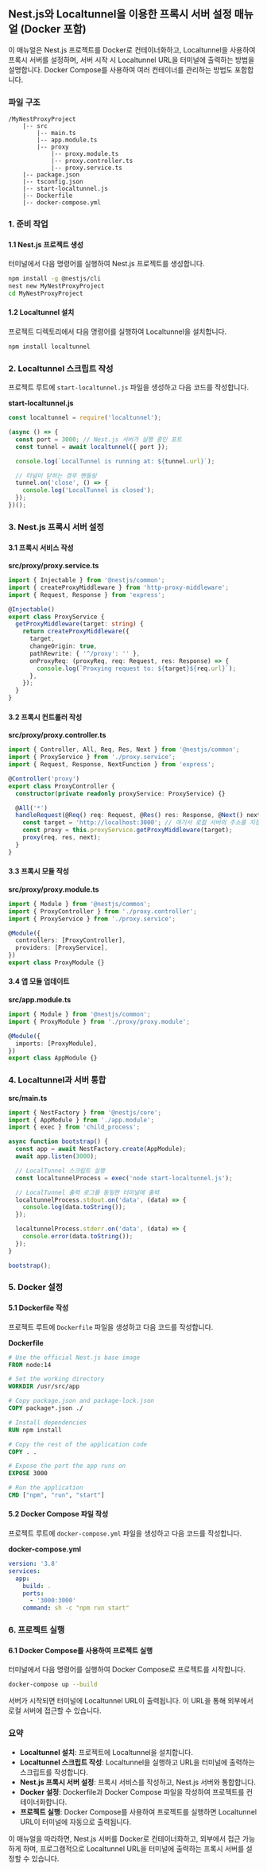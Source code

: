## Nest.js와 Localtunnel을 이용한 프록시 서버 설정 매뉴얼 (Docker 포함)

이 매뉴얼은 Nest.js 프로젝트를 Docker로 컨테이너화하고, Localtunnel을 사용하여 프록시 서버를 설정하며, 서버 시작 시 Localtunnel URL을 터미널에 출력하는 방법을 설명합니다. Docker Compose를 사용하여 여러 컨테이너를 관리하는 방법도 포함합니다.

### 파일 구조

```
/MyNestProxyProject
    |-- src
        |-- main.ts
        |-- app.module.ts
        |-- proxy
            |-- proxy.module.ts
            |-- proxy.controller.ts
            |-- proxy.service.ts
    |-- package.json
    |-- tsconfig.json
    |-- start-localtunnel.js
    |-- Dockerfile
    |-- docker-compose.yml
```

### 1. 준비 작업

#### 1.1 Nest.js 프로젝트 생성

터미널에서 다음 명령어를 실행하여 Nest.js 프로젝트를 생성합니다.

```bash
npm install -g @nestjs/cli
nest new MyNestProxyProject
cd MyNestProxyProject
```

#### 1.2 Localtunnel 설치

프로젝트 디렉토리에서 다음 명령어를 실행하여 Localtunnel을 설치합니다.

```bash
npm install localtunnel
```

### 2. Localtunnel 스크립트 작성

프로젝트 루트에 `start-localtunnel.js` 파일을 생성하고 다음 코드를 작성합니다.

**start-localtunnel.js**

```javascript
const localtunnel = require('localtunnel');

(async () => {
  const port = 3000; // Nest.js 서버가 실행 중인 포트
  const tunnel = await localtunnel({ port });

  console.log(`LocalTunnel is running at: ${tunnel.url}`);

  // 터널이 닫히는 경우 핸들링
  tunnel.on('close', () => {
    console.log('LocalTunnel is closed');
  });
})();
```

### 3. Nest.js 프록시 서버 설정

#### 3.1 프록시 서비스 작성

**src/proxy/proxy.service.ts**

```typescript
import { Injectable } from '@nestjs/common';
import { createProxyMiddleware } from 'http-proxy-middleware';
import { Request, Response } from 'express';

@Injectable()
export class ProxyService {
  getProxyMiddleware(target: string) {
    return createProxyMiddleware({
      target,
      changeOrigin: true,
      pathRewrite: { '^/proxy': '' },
      onProxyReq: (proxyReq, req: Request, res: Response) => {
        console.log(`Proxying request to: ${target}${req.url}`);
      },
    });
  }
}
```

#### 3.2 프록시 컨트롤러 작성

**src/proxy/proxy.controller.ts**

```typescript
import { Controller, All, Req, Res, Next } from '@nestjs/common';
import { ProxyService } from './proxy.service';
import { Request, Response, NextFunction } from 'express';

@Controller('proxy')
export class ProxyController {
  constructor(private readonly proxyService: ProxyService) {}

  @All('*')
  handleRequest(@Req() req: Request, @Res() res: Response, @Next() next: NextFunction) {
    const target = 'http://localhost:3000'; // 여기서 로컬 서버의 주소를 지정합니다.
    const proxy = this.proxyService.getProxyMiddleware(target);
    proxy(req, res, next);
  }
}
```

#### 3.3 프록시 모듈 작성

**src/proxy/proxy.module.ts**

```typescript
import { Module } from '@nestjs/common';
import { ProxyController } from './proxy.controller';
import { ProxyService } from './proxy.service';

@Module({
  controllers: [ProxyController],
  providers: [ProxyService],
})
export class ProxyModule {}
```

#### 3.4 앱 모듈 업데이트

**src/app.module.ts**

```typescript
import { Module } from '@nestjs/common';
import { ProxyModule } from './proxy/proxy.module';

@Module({
  imports: [ProxyModule],
})
export class AppModule {}
```

### 4. Localtunnel과 서버 통합

**src/main.ts**

```typescript
import { NestFactory } from '@nestjs/core';
import { AppModule } from './app.module';
import { exec } from 'child_process';

async function bootstrap() {
  const app = await NestFactory.create(AppModule);
  await app.listen(3000);

  // LocalTunnel 스크립트 실행
  const localtunnelProcess = exec('node start-localtunnel.js');

  // LocalTunnel 출력 로그를 동일한 터미널에 출력
  localtunnelProcess.stdout.on('data', (data) => {
    console.log(data.toString());
  });

  localtunnelProcess.stderr.on('data', (data) => {
    console.error(data.toString());
  });
}

bootstrap();
```

### 5. Docker 설정

#### 5.1 Dockerfile 작성

프로젝트 루트에 `Dockerfile` 파일을 생성하고 다음 코드를 작성합니다.

**Dockerfile**

```Dockerfile
# Use the official Nest.js base image
FROM node:14

# Set the working directory
WORKDIR /usr/src/app

# Copy package.json and package-lock.json
COPY package*.json ./

# Install dependencies
RUN npm install

# Copy the rest of the application code
COPY . .

# Expose the port the app runs on
EXPOSE 3000

# Run the application
CMD ["npm", "run", "start"]
```

#### 5.2 Docker Compose 파일 작성

프로젝트 루트에 `docker-compose.yml` 파일을 생성하고 다음 코드를 작성합니다.

**docker-compose.yml**

```yaml
version: '3.8'
services:
  app:
    build: .
    ports:
      - '3000:3000'
    command: sh -c "npm run start"
```

### 6. 프로젝트 실행

#### 6.1 Docker Compose를 사용하여 프로젝트 실행

터미널에서 다음 명령어를 실행하여 Docker Compose로 프로젝트를 시작합니다.

```bash
docker-compose up --build
```

서버가 시작되면 터미널에 Localtunnel URL이 출력됩니다. 이 URL을 통해 외부에서 로컬 서버에 접근할 수 있습니다.

### 요약

- **Localtunnel 설치**: 프로젝트에 Localtunnel을 설치합니다.
- **Localtunnel 스크립트 작성**: Localtunnel을 실행하고 URL을 터미널에 출력하는 스크립트를 작성합니다.
- **Nest.js 프록시 서버 설정**: 프록시 서비스를 작성하고, Nest.js 서버와 통합합니다.
- **Docker 설정**: Dockerfile과 Docker Compose 파일을 작성하여 프로젝트를 컨테이너화합니다.
- **프로젝트 실행**: Docker Compose를 사용하여 프로젝트를 실행하면 Localtunnel URL이 터미널에 자동으로 출력됩니다.

이 매뉴얼을 따라하면, Nest.js 서버를 Docker로 컨테이너화하고, 외부에서 접근 가능하게 하며, 프로그램적으로 Localtunnel URL을 터미널에 출력하는 프록시 서버를 설정할 수 있습니다.
